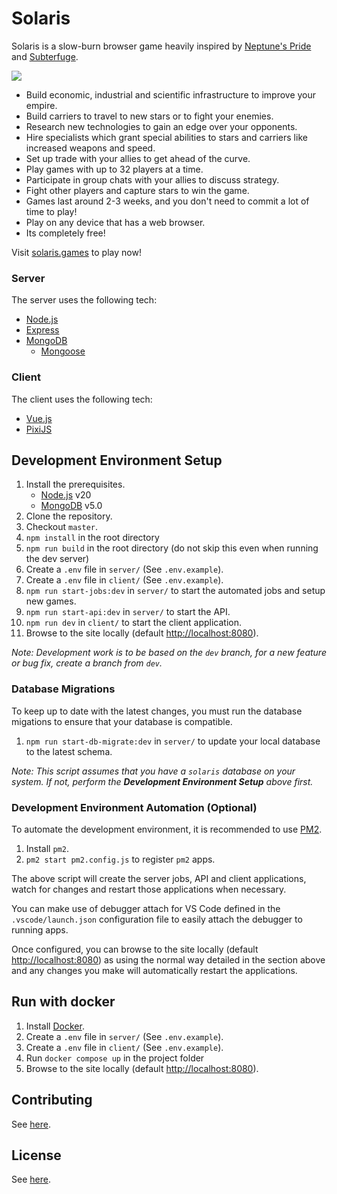# Solaris

Solaris is a slow-burn browser game heavily inspired by [Neptune's Pride](https://np.ironhelmet.com) and [Subterfuge](http://subterfuge-game.com/).

![](client/src/assets/screenshots/game1.png)

- Build economic, industrial and scientific infrastructure to improve your empire.
- Build carriers to travel to new stars or to fight your enemies.
- Research new technologies to gain an edge over your opponents.
- Hire specialists which grant special abilities to stars and carriers like increased weapons and speed.
- Set up trade with your allies to get ahead of the curve.
- Play games with up to 32 players at a time.
- Participate in group chats with your allies to discuss strategy.
- Fight other players and capture stars to win the game.
- Games last around 2-3 weeks, and you don't need to commit a lot of time to play!
- Play on any device that has a web browser.
- Its completely free!

Visit [solaris.games](https://solaris.games) to play now!

### Server
The server uses the following tech:
- [Node.js](https://nodejs.org/en/)
- [Express](https://expressjs.com/)
- [MongoDB](https://www.mongodb.com/)
    - [Mongoose](https://mongoosejs.com/)

### Client
The client uses the following tech:
- [Vue.js](https://vuejs.org/)
- [PixiJS](https://www.pixijs.com/)

## Development Environment Setup
1. Install the prerequisites.
    - [Node.js](https://nodejs.org/en/) v20
    - [MongoDB](https://www.mongodb.com/) v5.0
2. Clone the repository.
3. Checkout `master`.
4. `npm install` in the root directory
5. `npm run build` in the root directory (do not skip this even when running the dev server)
6. Create a `.env` file in `server/` (See `.env.example`).
7. Create a `.env` file in `client/` (See `.env.example`).
8. `npm run start-jobs:dev` in `server/` to start the automated jobs and setup new games.
9. `npm run start-api:dev` in `server/` to start the API.
10. `npm run dev` in `client/` to start the client application.
11. Browse to the site locally (default [http://localhost:8080](http://localhost:8080)).

*Note: Development work is to be based on the `dev` branch, for a new feature or bug fix, create a branch from `dev`.*

### Database Migrations
To keep up to date with the latest changes, you must run the database migations to ensure that your database is compatible.

1. `npm run start-db-migrate:dev` in `server/` to update your local database to the latest schema.

*Note: This script assumes that you have a `solaris` database on your system. If not, perform the **Development Environment Setup** above first.*

### Development Environment Automation (Optional)
To automate the development environment, it is recommended to use [PM2](https://pm2.keymetrics.io/).

1. Install `pm2`.
2. `pm2 start pm2.config.js` to register `pm2` apps.

The above script will create the server jobs, API and client applications, watch for changes and restart those applications when necessary. 

You can make use of debugger attach for VS Code defined in the `.vscode/launch.json` configuration file to easily attach the debugger to running apps.

Once configured, you can browse to the site locally (default [http://localhost:8080](http://localhost:8080)) as using the normal way detailed in the section above and any changes you make will automatically restart the applications.


## Run with docker
1. Install [Docker](https://docs.docker.com/engine/install/).
2. Create a `.env` file in `server/` (See `.env.example`).
3. Create a `.env` file in `client/` (See `.env.example`).
4. Run `docker compose up` in the project folder
5. Browse to the site locally (default [http://localhost:8080](http://localhost:8080)).

## Contributing
See [here](CONTRIBUTING.md).

## License
See [here](LICENSE).
